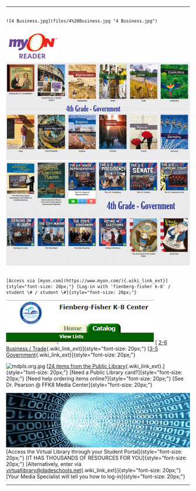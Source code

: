 <div id="content_view" class="wiki" style="display: block;">

  ---------------------------------------------------------------------------------------- ---------------------------------------------------------------------------------------------------------------------------------------------------------------------------------------------------------------------------------------------------------------------------------------------------------------------------------------------------------------------------------
                                                                                           
                                                                                           ![4 Business.jpg](files/4%20Business.jpg "4 Business.jpg")
  ![myon-logo-1nhoznv.jpeg](files/myon-logo-1nhoznv.jpeg "myon-logo-1nhoznv.jpeg")         ![4th Grade - Government 2.jpg](files/4th%20Grade%20-%20Government%202.jpg "4th Grade - Government 2.jpg")
                                                                                           ![4th Grade - Government 1.jpg](files/4th%20Grade%20-%20Government%201.jpg "4th Grade - Government 1.jpg")
                                                                                           
                                                                                           
                                                                                           
                                                                                           
                                                                                           [Access via [myon.com](https://www.myon.com/){.wiki_link_ext}]{style="font-size: 20px;"} [Log-in with 'fienberg-fisher k-8' / student \# / student \#]{style="font-size: 20px;"}
                                                                                           
                                                                                           
  ![school catalog.jpg](files/school%20catalog.jpg "school catalog.jpg")                   [ [2-6 Business / Trade](http://destiny.dadeschools.net/cataloging/servlet/presentbooklistform.do?listID=36258145){.wiki_link_ext}]{style="font-size: 20px;"} [[3-5 Government](http://destiny.dadeschools.net/cataloging/servlet/presentbooklistform.do?listID=36791608){.wiki_link_ext}]{style="font-size: 20px;"}
                                                                                           
                                                                                           
  ![mdpls.org.jpg](.htmlfile/view/mdpls.org.jpg/564585819/mdpls.org.jpg "mdpls.org.jpg")   [[24 items from the Public Library](https://drive.google.com/file/d/0B1irtA1cVx3zdzZUWm1PQ1REQlk/view?usp=sharing){.wiki_link_ext}.]{style="font-size: 20px;"} [Need a Public Library card?]{style="font-size: 20px;"} [Need help ordering items online?]{style="font-size: 20px;"} [See Dr. Pearson @ FFK8 Media Center]{style="font-size: 20px;"}
                                                                                           
                                                                                           
  ![Virtual Library.jpg](files/Virtual%20Library.jpg "Virtual Library.jpg")                [Access the Virtual Library through your Student Portal]{style="font-size: 20px;"} [IT HAS THOUSANDS OF RESOURCES FOR YOU]{style="font-size: 20px;"} [Alternatively, enter via [virtuallibrary@dadeschools.net](http://virtuallibrary@dadeschools.net){.wiki_link_ext}]{style="font-size: 20px;"} [Your Media Specialist will tell you how to log-in]{style="font-size: 20px;"}
                                                                                           
                                                                                           
                                                                                           
                                                                                           
                                                                                           
                                                                                           
                                                                                           
                                                                                           
                                                                                           
                                                                                           
                                                                                           
                                                                                           
                                                                                           
                                                                                           
                                                                                           
                                                                                           
                                                                                           
                                                                                           
                                                                                           
                                                                                           
                                                                                           
                                                                                           
                                                                                           
                                                                                           
                                                                                           
                                                                                           
                                                                                           
                                                                                           
                                                                                           
                                                                                           
                                                                                           
                                                                                           
                                                                                           
                                                                                           
                                                                                           
                                                                                           
                                                                                           
                                                                                           
  ---------------------------------------------------------------------------------------- ---------------------------------------------------------------------------------------------------------------------------------------------------------------------------------------------------------------------------------------------------------------------------------------------------------------------------------------------------------------------------------

</div>
